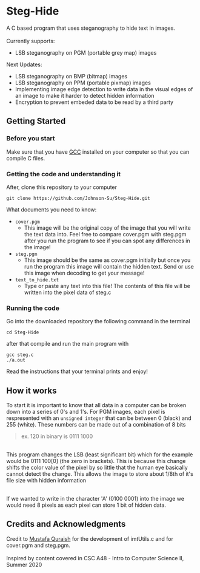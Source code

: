 # Steg-Hide
A C based program that uses steganography to hide text in images.</br></br>
Currently supports:
-  LSB steganography on PGM (portable grey map) images

Next Updates:
- LSB steganography on BMP (bitmap) images
- LSB steganography on PPM (portable pixmap) images
- Implementing image edge detection to write data in the visual edges of an image to make it harder to detect hidden information
- Encryption to prevent embeded data to be read by a third party

## Getting Started

### Before you start
Make sure that you have [GCC](https://gcc.gnu.org/) installed on your computer so that you can compile C files.

### Getting the code and understanding it
After, clone this repository to your computer
```
git clone https://github.com/Johnson-Su/Steg-Hide.git
```
What documents you need to know:
- `cover.pgm`
  - This image will be the original copy of the image that you will write the text data into. Feel free to compare cover.pgm with steg.pgm after you run the program to see if you can spot any differences in the image!
- `steg.pgm`
  - This image should be the same as cover.pgm initially but once you run the program this image will contain the hidden text. Send or use this image when decoding to get your message!
- `text_to_hide.txt` 
  - Type or paste any text into this file! The contents of this file will be written into the pixel data of steg.c
  
### Running the code
Go into the downloaded repository the following command in the terminal
```
cd Steg-Hide
```
after that compile  and run the main program with
```
gcc steg.c
./a.out
```
Read the instructions that your terminal prints and enjoy!

## How it works
To start it is important to know that all data in a computer can be broken down into a series of 0's and 1's. For PGM images, each pixel is respresented with an `unsigned integer` that can be between 0 (black) and 255 (white). These numbers can be made out of a combination of 8 bits 
> ex. 120 in binary is 0111 1000
</br>
This program changes the LSB (least significant bit) which for the example would be 0111 100[0] (the zero in brackets). This is because this change shifts the color value of the pixel by so little that the human eye basically cannot detect the change. This allows the image to store about 1/8th of it's file size with hidden information</br></br>

If we wanted to write in the character 'A' (0100 0001) into the image we would need 8 pixels as each pixel can store 1 bit of hidden data.

## Credits and Acknowledgments
Credit to [Mustafa Quraish](https://github.com/mustafaquraish) for the development of imtUtils.c and for cover.pgm and steg.pgm.</br> </br>
Inspired by content covered in CSC A48 - Intro to Computer Science II, Summer 2020
